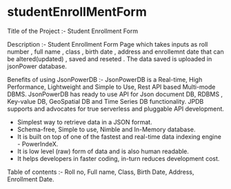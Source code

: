 # studentEnrollMentForm

Title of the Project :- Student Enrollment Form

Description :- Student Enrollment Form Page which takes inputs as roll number , full name , class , 
               birth date , address and enrollemnt date that can be altered(updated) ,
               saved and reseted . The data saved is uploaded in jsonPower database.
               
Benefits of using JsonPowerDB :- JsonPowerDB is a Real-time, High Performance, Lightweight and Simple
                                 to Use, Rest API based Multi-mode DBMS. JsonPowerDB has ready to use API for Json document DB, RDBMS
                                 , Key-value DB, GeoSpatial DB and Time Series DB functionality. JPDB supports and advocates for true
                                 serverless and pluggable API development.
- Simplest way to retrieve data in a JSON format.
- Schema-free, Simple to use, Nimble and In-Memory database.
- It is built on top of one of the fastest and real-time data indexing engine - PowerIndeX.
- It is low level (raw) form of data and is also human readable.
- It helps developers in faster coding, in-turn reduces development cost.

Table of contents :- Roll no, Full name, Class, Birth Date, Address, Enrollment Date.  
